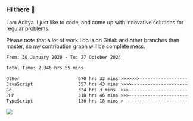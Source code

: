 ### Hi there 👋

I am Aditya. I just like to code, and come up with innovative solutions for regular problems.

Please note that a lot of work I do is on Gitlab and other branches than master, so my contribution graph will be complete mess.

<!--START_SECTION:waka-->

```txt
From: 30 January 2020 - To: 27 October 2024

Total Time: 2,346 hrs 55 mins

Other                      670 hrs 32 mins >>>>>>>------------------   28.57 %
JavaScript                 357 hrs 43 mins >>>>---------------------   15.24 %
Go                         324 hrs 3 mins  >>>----------------------   13.81 %
PHP                        318 hrs 46 mins >>>----------------------   13.58 %
TypeScript                 130 hrs 18 mins >------------------------   05.55 %
```

<!--END_SECTION:waka-->

![](https://komarev.com/ghpvc/?username=BrainBuzzer)
